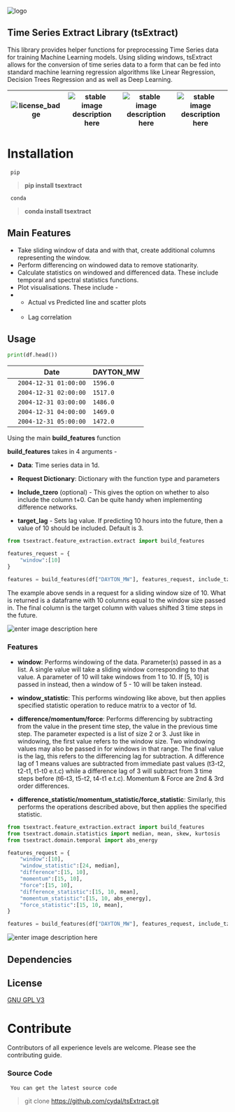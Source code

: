 

![logo](https://i.postimg.cc/rmQyz7bT/png.png)


## Time Series Extract Library (tsExtract)


This library provides helper functions for preprocessing Time Series data for training Machine Learning models. Using sliding windows, tsExtract allows for the conversion of time series data to a form that can be fed into standard machine learning regression algorithms like Linear Regression, Decision Trees Regression and as well as Deep Learning. 

|![license_badge](https://img.shields.io/badge/LICENSE-GNU_GPL-BLACK) | ![stable image description here](https://img.shields.io/badge/STATUS-stable-green) | ![stable image description here](https://img.shields.io/badge/pypi-v1.0.0-yellow) | ![stable image description here](https://img.shields.io/badge/Anaconda-v1.0.0-blue) |
|--|--|--|--|


# Installation

<code> pip </code>

> **pip install tsextract**

<code> conda </code>
> **conda install tsextract**



## Main Features

* Take sliding window of data and with that, create additional columns representing the window. 
* Perform differencing on windowed data to remove stationarity. 
* Calculate statistics on windowed and differenced data. These include temporal and spectral statistics functions. 
* Plot visualisations. These include - 
* * Actual vs Predicted line and scatter plots
* * Lag correlation

## Usage

```python
print(df.head())
```


|                |Date                          |DAYTON_MW                         |
|----------------|-------------------------------|-----------------------------|
| |`2004-12-31 01:00:00`            |`1596.0`            |
|          |`2004-12-31 02:00:00` | `1517.0` |
|          |`2004-12-31 03:00:00`|`1486.0`|
| | `2004-12-31 04:00:00`|`1469.0` |
| |`2004-12-31 05:00:00` | `1472.0` |



Using the main **build_features** function


**build_features** takes in 4 arguments - 
* **Data**: Time series data in 1d. 

* **Request Dictionary**: Dictionary with the function type and parameters
* **Include_tzero** (optional) - This gives the option on whether to also include the column t+0. Can be quite handy when implementing difference networks. 
* **target_lag** - Sets lag value. If predicting 10 hours into the future, then a value of 10 should be included. Default is 3. 

```python
from tsextract.feature_extraction.extract import build_features

features_request = {
    "window":[10]
}

features = build_features(df["DAYTON_MW"], features_request, include_tzero=False)
```

The example above sends in a request for a sliding window size of 10. What is returned is a dataframe with 10 columns equal to the window size passed in. The final column is the target column with values shifted 3 time steps in the future. 


![enter image description here](https://i.postimg.cc/SRQTtbnH/Screenshot-2020-11-11-at-00-12-11.png)


### Features

* **window**: Performs windowing of the data. Parameter(s) passed in as a list. A single value will take a sliding window corresponding to that value. A parameter of 10 will take windows from 1 to 10. If [5, 10] is passed in instead, then a window of 5 - 10 will be taken instead. 

* **window_statistic**: This performs windowing like above, but then applies specified statistic operation to reduce matrix to a vector of 1d. 

* **difference/momentum/force**: Performs differencing by subtracting from the value in the present time step, the value in the previous time step. The parameter expected is a list of size 2 or 3. Just like in windowing, the first value refers to the window size. Two windowing values may also be passed in for windows in that range. 
The final value is the lag, this refers to the differencing lag for subtraction. A difference lag of 1 means values are subtracted from immediate past values (t3-t2, t2-t1, t1-t0 e.t.c) while a difference lag of 3 will subtract from 3 time steps before (t6-t3, t5-t2, t4-t1 e.t.c).
Momentum & Force are 2nd & 3rd order differences. 

* **difference_statistic/momentum_statistic/force_statistic**: Similarly, this performs the operations described above, but then applies the specified statistic. 

```python
from tsextract.feature_extraction.extract import build_features
from tsextract.domain.statistics import median, mean, skew, kurtosis
from tsextract.domain.temporal import abs_energy

features_request = {
    "window":[10], 
    "window_statistic":[24, median], 
    "difference":[15, 10],
    "momentum":[15, 10],
    "force":[15, 10],
    "difference_statistic":[15, 10, mean], 
    "momentum_statistic":[15, 10, abs_energy],
    "force_statistic":[15, 10, mean], 
}

features = build_features(df["DAYTON_MW"], features_request, include_tzero=True, target_lag=3)
```

![enter image description here](https://i.postimg.cc/VvVhrsgm/Screenshot-2020-11-11-at-01-00-16.png)

## Dependencies



## License

[GNU GPL V3](http://www.gnu.org/licenses/quick-guide-gplv3.html)


# Contribute

Contributors of all experience levels are welcome. Please see the contributing guide. 


### Source Code

<code> You can get the latest source code </code>

> git clone https://github.com/cydal/tsExtract.git 





